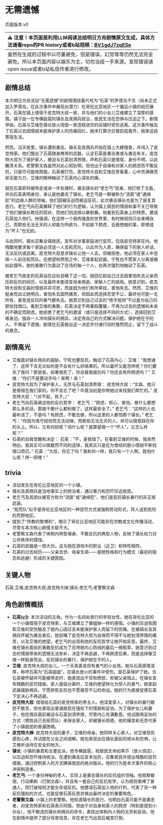 # 无需遗憾
页面版本:v0
 

| :warning: 注意！本页面是利用LLM阅读总结明日方舟剧情原文生成，具体方法请看repo的PR history或者b站视频：[BV1gdJ7zqESe](https://www.bilibili.com/video/BV1gdJ7zqESe/)         |
|:----------------------------|
| 虽然在生成的过程中以尽量避免，但是错误，幻觉等等仍然无法完全避免。所以本页面内容以娱乐为主，切勿当成一手来源。发现错误请open issue或者b站私信作者进行修改。|



## 剧情总结
本次明日方舟活动“无需遗憾”的剧情围绕着代号为“石英”的罗德岛干员（尚未正式加入罗德岛，在此次事件中展现出潜力）在哥伦比亚地区一个偏远小镇的经历展开。石英在镇上借宿于皮克特大叔一家，并与他们的小女儿艾维建立了深厚的感情。镇子由一位专横跋扈的镇长及其佣兵统治，居民生活在恐惧与压迫之下。剧情伊始，石英与艾维在镇长放火烧毁一家违规进货的店铺时受伤逃离。这次事件触及了石英过去因懦弱未能保护家人的伤痛回忆，她本打算次日便启程离开，结束这段寄宿生活。

然而，当天夜里，镇长遭到袭击。镇长及其佣兵开始在镇上大肆搜查，并闯入了皮克特家。他们搜出了石英随身携带的武器，认定石英是袭击者或与袭击有关。皮克特大叔为了保护家人，被迫与石英划清界限，声称石英只是借宿、身份不明，以此撇清关系。老警察文森虽然对此心知肚明，但也出于自保和对家人的顾虑而不敢反抗，只是尽可能地周旋。石英被打伤，皮克特大叔和艾维在旁看着，心中充满痛苦却无能为力，艾维的眼神触动了石英内心深处的痛。

就在石英即将被带走或进一步处理时，袭击镇长的“老乞丐”现身。他打倒了文森，并向石英表明身份，承认是他袭击了镇长。老乞丐是一群被称为“流匪”或“通缉犯”的边缘人群的领袖，他们因被压迫而被迫反抗，此次袭击镇长也是为了报复其恶行。老乞丐向石英解释了他们的行为逻辑，认为镇上居民的懦弱和事不关己导致了他们被镇长欺压的现状，而他们则选择以暴制暴。他看到石英身上的特质，邀请石英加入他们。他强调，在这样一个弱肉强食的世界里，有时候规则只会束缚自己，而那些无法无天的人却能为所欲为，不如放下顾虑，去做想做的事，即使成为“坏人”也无妨。

与此同时，镇长召集全镇居民，宣布对涉事家庭进行惩罚，包括皮克特家在内。他残酷地要求每个家庭必须送一人去拓荒队，以此作为人质，确保留下的家人听话，无法反抗或逃离。皮克特大叔恳求镇长让他一人去，但被拒绝，他必须在家人中选择一人前往拓荒队。在绝望和愤怒之中，艾维拿起武器，宁死也不愿家人分离或被如此摆布，她的勇敢行为震动了在场的每一个人，也再次强烈地触动了石英。

被老乞丐放走的石英站在远处目睹了这一切。她回忆起自己过去因害怕失去父亲而压抑反抗的经历，以及最终未能改变母亲病逝、家破人亡的结局。她意识到，皮克特大叔和文森的懦弱并非可悲，而是因为他们有所牵挂，害怕失去。然而，艾维的挺身而出让她明白，害怕失去固然痛苦，但因此而选择忍受不公，最终也可能一无所有，甚至连反抗的勇气都失去。她意识到自己过去的“恪守规则”不过是为自己的胆怯找借口。看到艾维的勇敢，石英决定不再重蹈覆辙，不再为过去的遗憾和未来的不确定而顾虑。她拒绝了老乞丐的邀请（或只是选择不同的方式），选择回到艾维身边，独自一人冲向镇长的佣兵，决定用自己的方式解决问题，保护她在乎的人，不再留下遗憾。剧情在石英做出这一决定并付诸行动时戛然而止，留下了战斗的悬念。
## 剧情高光
*   艾维面对镇长佣兵的威胁，宁死也要反抗，触动了石英内心：
    艾维：“我想通了，这样下去无论如何是不会有什么好结果的。所以最坏又能怎样呢？你们要杀了我吗？那爸爸，如果我死了，你会替我报仇吗？你还会有所顾虑吗？”
    艾维：“你们不是要动手吗！来啊！来！”
*   皮克特大叔为了保护家人，无奈与石英划清界限：
    皮克特大叔：“文森，她只是借宿在我们家的。你不会忘了吧？毕竟当初是你带她过来找我们帮忙的。”
    皮克特大叔：“（对不起，孩子。）”
*   老乞丐向石英阐述他的反抗哲学：
    老乞丐：“顾虑、担心、害怕，做什么都想那么多的话，那就干脆什么都别做了，这样最安全了。”
    老乞丐：“这样的人也最听话了，不是吗？有顾虑，不敢去做，所以这里的人都怕那个镇长。”
    老乞丐：“你因为恪守规则而无法动弹，而那些无法无天的人，却可以随意踩在你的头上。所以，又有何妨呢？怕什么呢？就算是做一个“坏人”，又怎么样呢？”
*   石英的自我觉醒和决定：
    石英：“不，是我错了。在看到艾维的时候，我突然明白。我其实可以做截然不同的选择，我其实只是在为曾经的胆小懦弱不断找借口而已。”
    石英：“大叔，你忘了吗？我和你一样，我只有一个人啊。我怕什么呢？拼一把喽！”
## trivia
*   活动发生在哥伦比亚地区的一个小镇。
*   镇长及其佣兵是当地事实上的统治者，通过暴力和恐吓压迫居民。
*   老乞丐及其团伙被官方称为“流匪”或“通缉犯”，他们是反抗镇长暴行的非正规武装。
*   “拓荒队”似乎是哥伦比亚地区的一种惩罚方式或强制劳动形式，将人送到危险的荒野地区。
*   提到了“传教的黎博利”，暗示了哥伦比亚地区可能存在宗教或文化传播活动，尽管与本次核心剧情关联不大。
*   老警察文森代表了体制内明哲保身、不敢反抗的典型人物，反映了镇长权力对公共秩序的侵蚀。
*   石英的武器是一把大剑，这与她在游戏中的职业（近卫）和特性相符。
*   石英的过去经历——父亲去世、母亲生病——是她性格和行为模式（最初的隐忍和逃避）形成的关键原因。
## 关键人物
石英;艾维;皮克特大叔;皮克特大婶;镇长;老乞丐;老警察文森
## 角色剧情概括
-   **石英([v1](../chars/char_4063_quartz.md))**: 本次活动的主角。作为一名四处旅行的年轻女性，她在哥伦比亚的一个小镇借宿于皮克特家，与艾维建立了像姐妹一样的感情。小镇的压迫氛围和艾维的受伤触及了她内心因过去未能保护家人而留下的伤痛。在被镇长及其佣兵怀疑为袭击者后，她目睹了皮克特大叔为自保而不得不与她划清界限的痛苦，以及艾维的绝望。老乞丐的出现和他的反抗哲学让她开始反思。最终，艾维在镇长面前的勇敢反抗成为了压垮她内心防线的最后一根稻草，她意识到过去的懦弱带来的遗憾无法弥补，决定不再逃避，不再顾虑后果，而是选择像艾维一样挺身而出，反抗镇长的暴行，保护她在乎的人。
-   **艾维**: 皮克特大叔的女儿，一个天真善良但有勇气的小女孩。她与石英感情深厚，称呼石英为“石英姐姐”。在镇长放火的事件中受伤，是石英保护了她。当石英被怀疑并可能被带走时，她表现出不甘和愤怒，却被父亲阻止。在镇长宣布残酷的惩罚措施，家人面临分离时，艾维的绝望转化为惊人的勇气，她拿起武器威胁佣兵，宁愿拼死反抗也不愿接受不公的命运。她的行为直接促使石英下定决心不再逃避。
-   **皮克特大叔**: 借宿给石英的皮克特家的男主人。他深爱家人，对镇长的暴行敢怒不敢言，但也表现出普通居民在强权下的懦弱和妥协。为了保护女儿和妻子，他在佣兵面前被迫与石英划清界限，尽管内心充满歉意。他试图用妥协的方式（牺牲自己去拓荒队）来保全家人，却被镇长拒绝。他的痛苦和无奈代表了小镇居民的普遍困境。
-   **皮克特大婶**: 皮克特大叔的妻子，艾维的母亲。她同样关心家人，对艾维受伤感到心疼，并试图在父女之间调解。她也表现出在镇长面前的顺从和恐惧，让艾维听话待在安全的地方。
-   **镇长**: 小镇的暴君和主要反派。他专横跋扈，视居民生命如草芥（放火烧店），以压迫和恐吓维持统治。在遭到袭击后变本加厉，召集居民并提出残酷的惩罚措施，通过控制家人的方式确保居民的绝对服从。他的行为是本次事件的核心冲突制造者。
-   **老乞丐**: 一个身份神秘的老人，实际上是袭击镇长的反抗组织领袖。他观察敏锐，行动果断（打倒文森），并且有一套自己的反抗哲学，认为规则束缚了普通人，而打破规则才能生存或反抗。他邀请石英加入他的行列，代表了另一种反抗强权的方式，也是促使石英反思并做出最终决定的重要角色。
-   **老警察文森**: 小镇上的老警察。他知道镇长的恶行，也明白石英可能不是袭击者，对皮克特家和石英表示同情。但由于对自身和家人的顾虑（特别是提到小孙女），他不敢违抗镇长和佣兵的命令，表现出体制内人物的无奈和妥协。他在剧情中提供了部分背景信息，并在老乞丐出现后被其打倒。